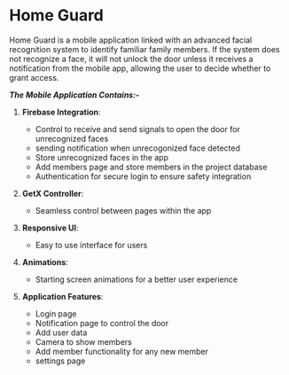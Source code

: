 
# Home Guard 
Home Guard is a mobile application linked with an advanced facial recognition system to identify familiar family members. If the system does not recognize a face, it will not unlock the door unless it receives a notification from the mobile app, allowing the user to decide whether to grant access.

***The Mobile Application Contains:-***

1. **Firebase Integration**:
   - Control to receive and send signals to open the door for unrecognized faces
   - sending notification when unrecogonized face detected
   - Store unrecognized faces in the app
   - Add members page and store members in the project database
   - Authentication for secure login to ensure safety integration

2. **GetX Controller**:
   - Seamless control between pages within the app

3. **Responsive UI**:
   - Easy to use interface for users

4. **Animations**:
   - Starting screen animations for a better user experience

5. **Application Features**:
   - Login page
   - Notification page to control the door
   - Add user data
   - Camera to show members
   - Add member functionality for any new member
   - settings page


